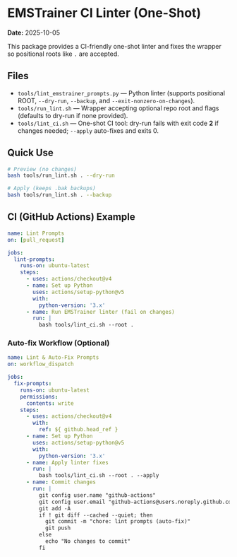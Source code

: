 # EMSTrainer CI Linter (One-Shot)

**Date:** 2025-10-05

This package provides a CI-friendly one-shot linter and fixes the wrapper so positional roots like `.` are accepted.

## Files
- `tools/lint_emstrainer_prompts.py` — Python linter (supports positional ROOT, `--dry-run`, `--backup`, and `--exit-nonzero-on-changes`).
- `tools/run_lint.sh` — Wrapper accepting optional repo root and flags (defaults to dry-run if none provided).
- `tools/lint_ci.sh` — One-shot CI tool: dry-run fails with exit code **2** if changes needed; `--apply` auto-fixes and exits 0.

## Quick Use
```bash
# Preview (no changes)
bash tools/run_lint.sh . --dry-run

# Apply (keeps .bak backups)
bash tools/run_lint.sh . --backup
```

## CI (GitHub Actions) Example
```yaml
name: Lint Prompts
on: [pull_request]

jobs:
  lint-prompts:
    runs-on: ubuntu-latest
    steps:
      - uses: actions/checkout@v4
      - name: Set up Python
        uses: actions/setup-python@v5
        with:
          python-version: '3.x'
      - name: Run EMSTrainer linter (fail on changes)
        run: |
          bash tools/lint_ci.sh --root .
```

### Auto-fix Workflow (Optional)
```yaml
name: Lint & Auto-Fix Prompts
on: workflow_dispatch

jobs:
  fix-prompts:
    runs-on: ubuntu-latest
    permissions:
      contents: write
    steps:
      - uses: actions/checkout@v4
        with:
          ref: ${ github.head_ref }
      - name: Set up Python
        uses: actions/setup-python@v5
        with:
          python-version: '3.x'
      - name: Apply linter fixes
        run: |
          bash tools/lint_ci.sh --root . --apply
      - name: Commit changes
        run: |
          git config user.name "github-actions"
          git config user.email "github-actions@users.noreply.github.com"
          git add -A
          if ! git diff --cached --quiet; then
            git commit -m "chore: lint prompts (auto-fix)"
            git push
          else
            echo "No changes to commit"
          fi
```
